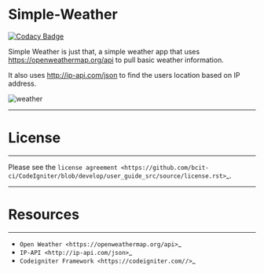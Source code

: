 # Simple-Weather
[![Codacy Badge](https://api.codacy.com/project/badge/Grade/37bc117b05a14b2abbff06a7790ca15e)](https://www.codacy.com/project/TheSoundAndFury/Simple-Weather/dashboard?utm_source=github.com&amp;utm_medium=referral&amp;utm_content=TheSoundAndFury/Simple-Weather&amp;utm_campaign=Badge_Grade_Dashboard)



Simple Weather is just that, a simple weather app that uses https://openweathermap.org/api to pull basic weather information. 

It also uses http://ip-api.com/json to find the users location based on IP address. 

![weather](https://i.imgur.com/ZFjNq48.jpg)

*******
# License
*******

Please see the `license
agreement <https://github.com/bcit-ci/CodeIgniter/blob/develop/user_guide_src/source/license.rst>`_.

*********
# Resources
*********

-  `Open Weather <https://openweathermap.org/api>`_
-  `IP-API <http://ip-api.com/json>`_
-  `Codeigniter Framework <https://codeigniter.com//>`_

